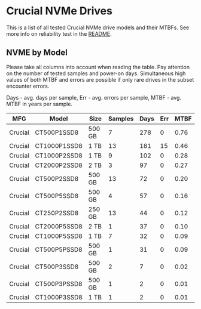 Crucial NVMe Drives
===================

This is a list of all tested Crucial NVMe drive models and their MTBFs. See more
info on reliability test in the [README](https://github.com/bsdhw/SMART).

NVME by Model
------------

Please take all columns into account when reading the table. Pay attention on the
number of tested samples and power-on days. Simultaneous high values of both MTBF
and errors are possible if only rare drives in the subset encounter errors.

Days - avg. days per sample,
Err  - avg. errors per sample,
MTBF - avg. MTBF in years per sample.

| MFG       | Model              | Size   | Samples | Days  | Err   | MTBF |
|-----------|--------------------|--------|---------|-------|-------|------|
| Crucial   | CT500P1SSD8        | 500 GB | 7       | 278   | 0     | 0.76   |
| Crucial   | CT1000P1SSD8       | 1 TB   | 13      | 181   | 15    | 0.46   |
| Crucial   | CT1000P2SSD8       | 1 TB   | 9       | 102   | 0     | 0.28   |
| Crucial   | CT2000P2SSD8       | 2 TB   | 3       | 97    | 0     | 0.27   |
| Crucial   | CT500P2SSD8        | 500 GB | 13      | 72    | 0     | 0.20   |
| Crucial   | CT500P5SSD8        | 500 GB | 4       | 57    | 0     | 0.16   |
| Crucial   | CT250P2SSD8        | 250 GB | 13      | 44    | 0     | 0.12   |
| Crucial   | CT2000P5SSD8       | 2 TB   | 1       | 37    | 0     | 0.10   |
| Crucial   | CT1000P5SSD8       | 1 TB   | 7       | 32    | 0     | 0.09   |
| Crucial   | CT500P5PSSD8       | 500 GB | 1       | 31    | 0     | 0.09   |
| Crucial   | CT500P3SSD8        | 500 GB | 2       | 7     | 0     | 0.02   |
| Crucial   | CT500P3PSSD8       | 500 GB | 1       | 2     | 0     | 0.01   |
| Crucial   | CT1000P3SSD8       | 1 TB   | 1       | 2     | 0     | 0.01   |
